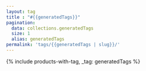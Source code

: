 ```yaml
---
layout: tag
title : "#{{generatedTags}}"
pagination:
  data: collections.generatedTags
  size: 1
  alias: generatedTags
permalink: 'tags/{{generatedTags | slug}}/'
---
```


{% include products-with-tag, _tag: generatedTags %}


